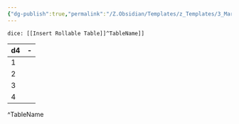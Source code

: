 ```yaml
---
{"dg-publish":true,"permalink":"/Z.Obsidian/Templates/z_Templates/3_Markdown/Insert Rollable Table/Insert Rollable Table - d4/"}
---
```


`dice: [[Insert Rollable Table]]^TableName]]`

| d4  | -   |
| --- | --- |
| 1   |     |
| 2   |     |
| 3   |     |
| 4   |     |
^TableName
